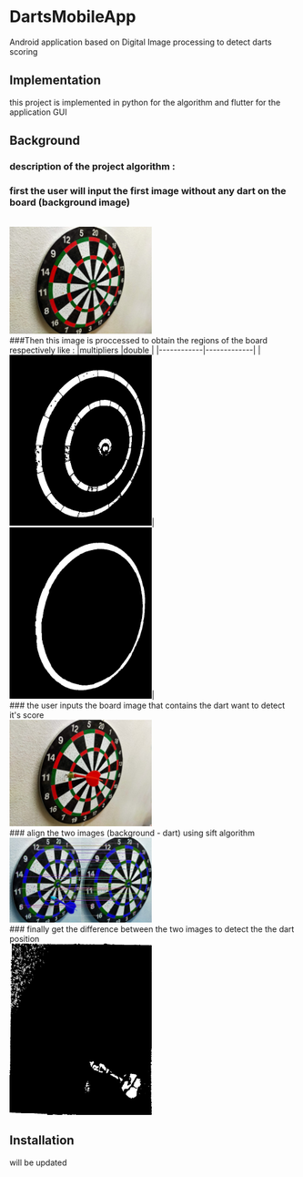 # DartsMobileApp
Android application based on Digital Image processing to detect darts scoring 

## Implementation
this project is implemented in python for the algorithm and flutter for the application GUI

## Background 
### description of the project algorithm :
### first the user will input the first image without any dart on the board (background image)
<br>
<img src="test_images/dartBoard1.jpg" width="250">
<br>
###Then this image is proccessed to obtain the regions of the board respectively like : 
|multipliers |double       |
|------------|-------------|
|<img src="debug_images/multipliers regions.jpg" width="250">|<img src="debug_images/double regions.jpg" width="250">|
<br>
### the user inputs the board image that contains the dart want to detect it's score 
<br>
<img src="test_images/dart11.jpg" width="250">
<br>
### align the two images (background - dart) using sift algorithm 
<img src="debug_images/matches.jpg" width="250">
<br>
### finally get the difference between the two images to detect the the dart position 
<br>
<img src="debug_images/diff image.jpg" width="250">
<br>












## Installation
will be updated 








